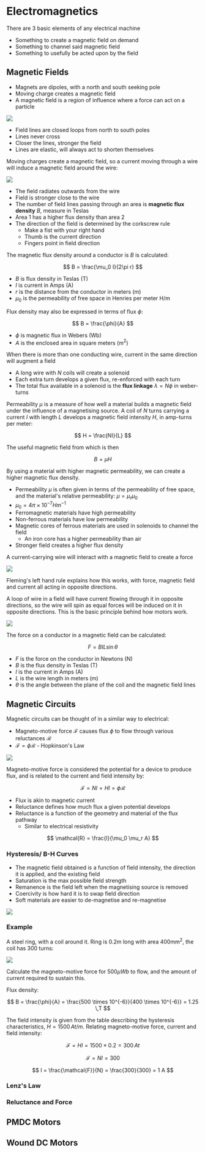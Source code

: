 # Electromagnetics

There are 3 basic elements of any electrical machine

- Something to create a magnetic field on demand
- Something to channel said magnetic field
- Something to usefully be acted upon by the field

## Magnetic Fields

- Magnets are dipoles, with a north and south seeking pole
- Moving charge creates a magnetic field
- A magnetic field is a region of influence where a force can act on a particle

![](./img/field.png)

- Field lines are closed loops from north to south poles
- Lines never cross
- Closer the lines, stronger the field
- Lines are elastic, will always act to shorten themselves

Moving charges create a magnetic field, so a current moving through a wire will induce a magnetic field around the wire:

![](./img/field-wire.png)

- The field radiates outwards from the wire
- Field is stronger close to the wire
- The number of field lines passing through an area is **magnetic flux density** $B$, measure in Teslas
- Area 1 has a higher flux density than area 2
- The direction of the field is determined by the corkscrew rule
  - Make a fist with your right hand
  - Thumb is the current direction
  - Fingers point in field direction

The magnetic flux density around a conductor is $B$ is calculated:

$$
B = \frac{\mu_0 I}{2\pi r}
$$

- $B$ is flux density in Teslas (T)
- $I$ is current in Amps (A)
- $r$ is the distance from the conductor in meters (m)
- $\mu_0$ is the permeability of free space in Henries per meter H/m

Flux density may also be expressed in terms of flux $\phi$:

$$
B = \frac{\phi}{A}
$$

- $\phi$ is magnetic flux in Webers (Wb)
- $A$ is the enclosed area in square meters (m$^2$)

When there is more than one conducting wire, current in the same direction will augment a field

- A long wire with $N$ coils will create a solenoid
- Each extra turn develops a given flux, re-enforced with each turn
- The total flux available in a solenoid is the **flux linkage** $\lambda = N \phi$ in weber-turns

Permeability $\mu$ is a measure of how well a material builds a magnetic field under the influence of a magnetising source. A coil of $N$ turns carrying a current $I$ with length $L$ develops a magnetic field intensity $H$, in amp-turns per meter:

$$
H = \frac{NI}{L}
$$

The useful magnetic field from which is then

$$
B = \mu H
$$

By using a material with higher magnetic permeability, we can create a higher magnetic flux density.

- Permeability $\mu$ is often given in terms of the permeability of free space, and the material's relative permeability: $\mu = \mu_r \mu_0$
- $\mu_0 = 4\pi \times 10^{-7} Hm^{-1}$
- Ferromagnetic materials have high permeability
- Non-ferrous materials have low permeability
- Magnetic cores of ferrous materials are used in solenoids to channel the field
  - An iron core has a higher permeability than air
- Stronger field creates a higher flux density

A current-carrying wire will interact with a magnetic field to create a force

![](./img/wire-in-field.png)

Fleming's left hand rule explains how this works, with force, magnetic field and current all acting in opposite directions.

A loop of wire in a field will have current flowing through it in opposite directions, so the wire will spin as equal forces will be induced on it in opposite directions. This is the basic principle behind how motors work.

![](./img/coil-in-field.png)

The force on a conductor in a magnetic field can be calculated:

$$
F = BIL\sin\theta
$$

- $F$ is the force on the conductor in Newtons (N)
- $B$ is the flux density in Teslas (T)
- $I$ is the current in Amps (A)
- $L$ is the wire length in meters (m)
- $\theta$ is the angle between the plane of the coil and the magnetic field lines

## Magnetic Circuits

Magnetic circuits can be thought of in a similar way to electrical:

- Magneto-motive force $\mathcal{F}$ causes flux $\phi$ to flow through various reluctances $\mathcal{R}$
- $\mathcal{F} = \phi \mathcal{R}$ - Hopkinson's Law

![](./img/magnetic-circuit.png)

Magneto-motive force is considered the potential for a device to produce flux, and is related to the current and field intensity by:

$$
\mathcal{F}  = NI = Hl = \phi \mathcal{R}
$$

- Flux is akin to magnetic current
- Reluctance defines how much flux a given potential develops
- Reluctance is a function of the geometry and material of the flux pathway
  - Similar to electrical resistivity

$$
\mathcal{R} = \frac{l}{\mu_0 \mu_r A}
$$

### Hysteresis/ B-H Curves

- The magnetic field obtained is a function of field intensity, the direction it is applied, and the existing field
- Saturation is the max possible field strength
- Remanence is the field left when the magnetising source is removed
- Coercivity is how hard it is to swap field direction
- Soft materials are easier to de-magnetise and re-magnetise

![](./img/hysteresis.png)

### Example

A steel ring, with a coil around it. Ring is 0.2m long with area 400mm$^2$, the coil has 300 turns:

![](./img/iron-circuit.png)

Calculate the magneto-motive force for 500$\mu Wb$ to flow, and the amount of current required to sustain this.

Flux density:

$$
B = \frac{\phi}{A} = \frac{500 \times 10^{-6}}{400 \times 10^{-6}} = 1.25 \,T
$$

The field intensity is given from the table describing the hysteresis characteristics, $H = 1500 \, At/m$. Relating magneto-motive force, current and field intensity:

$$
\mathcal{F} = Hl = 1500 \times 0.2 = 300 \, At
$$

$$
\mathcal{F} = NI = 300
$$

$$
I = \frac{\mathcal{F}}{N} = \frac{300}{300} = 1 A
$$

### Lenz's Law

### Reluctance and Force

## PMDC Motors

## Wound DC Motors

$$
$$
